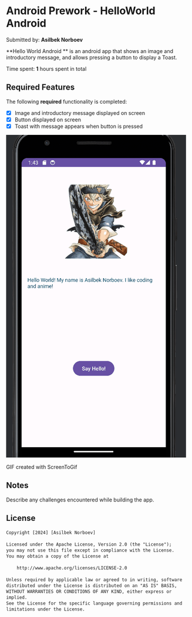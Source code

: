 # Android Prework - HelloWorld Android

Submitted by: **Asilbek Norboev**

**Hello World Android ** is an android app that shows an image and introductory message, and allows pressing a button to display a Toast. 

Time spent: **1** hours spent in total

## Required Features

The following **required** functionality is completed:

* [x] Image and introductory message displayed on screen
* [x] Button displayed on screen
* [x] Toast with message appears when button is pressed 

<!-- Replace this with whatever GIF tool you used! -->
<img src='app/helloworldgif.gif' title='HelloWorld Walkthrough' width='' alt='HelloWorld GIF Walkthrough ' />

GIF created with ScreenToGif  

## Notes

Describe any challenges encountered while building the app.

## License

    Copyright [2024] [Asilbek Norboev]

    Licensed under the Apache License, Version 2.0 (the "License");
    you may not use this file except in compliance with the License.
    You may obtain a copy of the License at

        http://www.apache.org/licenses/LICENSE-2.0

    Unless required by applicable law or agreed to in writing, software
    distributed under the License is distributed on an "AS IS" BASIS,
    WITHOUT WARRANTIES OR CONDITIONS OF ANY KIND, either express or implied.
    See the License for the specific language governing permissions and
    limitations under the License.
